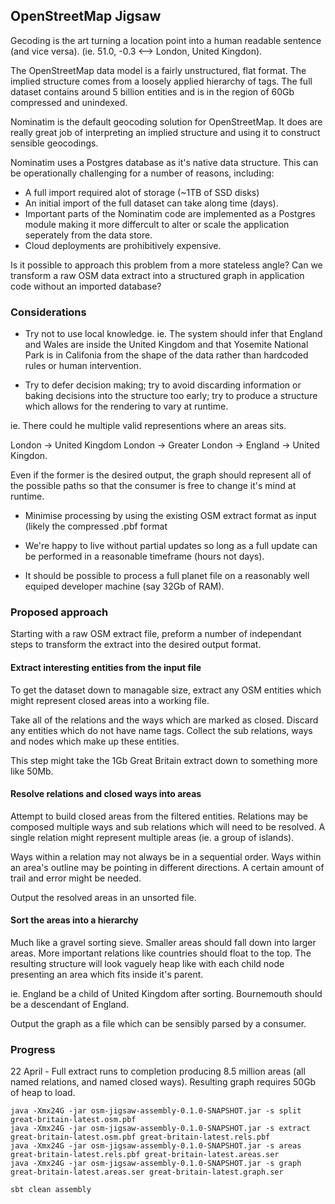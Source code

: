 ## OpenStreetMap Jigsaw

Gecoding is the art turning a location point into a human readable sentence (and vice versa).
(ie. 51.0, -0.3 <--> London, United Kingdon).

The OpenStreetMap data model is a fairly unstructured, flat format. The implied structure comes from a loosely applied hierarchy of tags.
The full dataset contains around 5 billion entities and is in the region of 60Gb compressed and unindexed.

Nominatim is the default geocoding solution for OpenStreetMap.
It does are really great job of interpreting an implied structure and using it to construct sensible geocodings.

Nominatim uses a Postgres database as it's native data structure.
This can be operationally challenging for a number of reasons, including:

- A full import required alot of storage (~1TB of SSD disks)
- An initial import of the full dataset can take along time (days).
- Important parts of the Nominatim code are implemented as a Postgres module making it more differcult to alter or scale the application seperately from the data store.
- Cloud deployments are prohibitively expensive.

Is it possible to approach this problem from a more stateless angle?
Can we transform a raw OSM data extract into a structured graph in application code without an imported database?



### Considerations

- Try not to use local knowledge. 
ie. The system should infer that England and Wales are inside the United Kingdom and that Yosemite National Park is in Califonia from the shape of the data rather than hardcoded rules or
human intervention.

- Try to defer decision making; try to avoid discarding information or baking decisions into the structure too early; try to produce a structure which allows for the rendering to vary at runtime.

ie. There could he multiple valid representions where an areas sits.

London -> United Kingdom
London -> Greater London -> England -> United Kingdon.

Even if the former is the desired output, the graph should represent all of the possible paths so that the consumer is free to change it's mind at runtime.


- Minimise processing by using the existing OSM extract format as input (likely the compressed .pbf format

- We're happy to live without partial updates so long as a full update can be performed in a reasonable timeframe (hours not days).

- It should be possible to process a full planet file on a reasonably well equiped developer machine (say 32Gb of RAM).


### Proposed approach

Starting with a raw OSM extract file, preform a number of independant steps to transform the extract into the desired output format.


#### Extract interesting entities from the input file

To get the dataset down to managable size, extract any OSM entities which might represent closed areas into a working file.

Take all of the relations and the ways which are marked as closed.
Discard any entities which do not have name tags.
Collect the sub relations, ways and nodes which make up these entities.

This step might take the 1Gb Great Britain extract down to something more like 50Mb.


#### Resolve relations and closed ways into areas

Attempt to build closed areas from the filtered entities.
Relations may be composed multiple ways and sub relations which will need to be resolved.
A single relation might represent multiple areas (ie. a group of islands).

Ways within a relation may not always be in a sequential order.
Ways within an area's outline may be pointing in different directions.
A certain amount of trail and error might be needed.

Output the resolved areas in an unsorted file.


#### Sort the areas into a hierarchy

Much like a gravel sorting sieve. Smaller areas should fall down into larger areas. More important relations like countries should float to the top.
The resulting structure will look vaguely heap like with each child node presenting an area which fits inside it's parent.

ie. England be a child of United Kingdom after sorting. Bournemouth should be a descendant of England.

Output the graph as a file which can be sensibly parsed by a consumer.



### Progress

22 April - Full extract runs to completion producing 8.5 million areas (all named relations, and named closed ways).
Resulting graph requires 50Gb of heap to load. 
 
```
java -Xmx24G -jar osm-jigsaw-assembly-0.1.0-SNAPSHOT.jar -s split great-britain-latest.osm.pbf
java -Xmx24G -jar osm-jigsaw-assembly-0.1.0-SNAPSHOT.jar -s extract great-britain-latest.osm.pbf great-britain-latest.rels.pbf
java -Xmx24G -jar osm-jigsaw-assembly-0.1.0-SNAPSHOT.jar -s areas great-britain-latest.rels.pbf great-britain-latest.areas.ser
java -Xmx24G -jar osm-jigsaw-assembly-0.1.0-SNAPSHOT.jar -s graph great-britain-latest.areas.ser great-britain-latest.graph.ser
```




```
sbt clean assembly
```
